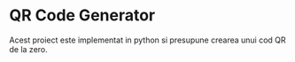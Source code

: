 # QR Code Generator

Acest proiect este implementat in python si presupune crearea unui cod QR de la zero.
